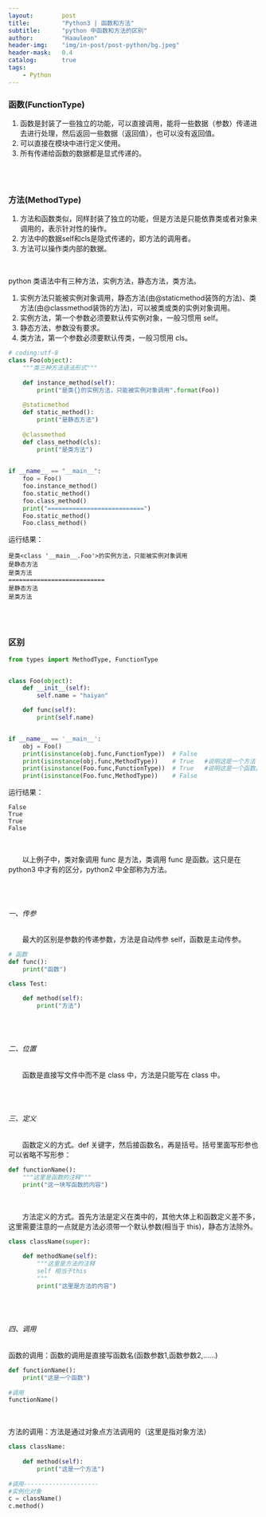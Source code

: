 ```yaml
---
layout:        post
title:         "Python3 | 函数和方法"
subtitle:      "python 中函数和方法的区别"
author:        "Haauleon"
header-img:    "img/in-post/post-python/bg.jpeg"
header-mask:   0.4
catalog:       true
tags:
    - Python
---
```



### 函数(FunctionType)
1. 函数是封装了一些独立的功能，可以直接调用，能将一些数据（参数）传递进去进行处理，然后返回一些数据（返回值），也可以没有返回值。      
2. 可以直接在模块中进行定义使用。        
3. 所有传递给函数的数据都是显式传递的。        

<br><br>


### 方法(MethodType)
1. 方法和函数类似，同样封装了独立的功能，但是方法是只能依靠类或者对象来调用的，表示针对性的操作。         
2. 方法中的数据self和cls是隐式传递的，即方法的调用者。            
3. 方法可以操作类内部的数据。     

<br>

python 类语法中有三种方法，实例方法，静态方法，类方法。             
1. 实例方法只能被实例对象调用，静态方法(由@staticmethod装饰的方法)、类方法(由@classmethod装饰的方法)，可以被类或类的实例对象调用。       
2. 实例方法，第一个参数必须要默认传实例对象，一般习惯用 self。        
3. 静态方法，参数没有要求。         
4. 类方法，第一个参数必须要默认传类，一般习惯用 cls。          

```python
# coding:utf-8
class Foo(object):
    """类三种方法语法形式"""
 
    def instance_method(self):
        print("是类{}的实例方法，只能被实例对象调用".format(Foo))
 
    @staticmethod
    def static_method():
        print("是静态方法")
 
    @classmethod
    def class_method(cls):
        print("是类方法")
 

if __name__ == "__main__":
    foo = Foo()
    foo.instance_method()
    foo.static_method()
    foo.class_method()
    print("===========================")
    Foo.static_method()
    Foo.class_method()
``` 

运行结果：          
```
是类<class '__main__.Foo'>的实例方法，只能被实例对象调用
是静态方法
是类方法
===========================
是静态方法
是类方法
```

<br><br>


### 区别
```python
from types import MethodType, FunctionType


class Foo(object):
    def __init__(self):
        self.name = "haiyan"

    def func(self):
        print(self.name)


if __name__ == '__main__':         
    obj = Foo()
    print(isinstance(obj.func,FunctionType))  # False
    print(isinstance(obj.func,MethodType))    # True   #说明这是一个方法
    print(isinstance(Foo.func,FunctionType))  # True   #说明这是一个函数。
    print(isinstance(Foo.func,MethodType))    # False
```

运行结果：       
```
False
True
True
False
```

<br>

&emsp;&emsp;以上例子中，类对象调用 func 是方法，类调用 func 是函数。这只是在 python3 中才有的区分，python2 中全部称为方法。            

<br><br>

###### 一、传参
&emsp;&emsp;最大的区别是参数的传递参数，方法是自动传参 self，函数是主动传参。         
```python
# 函数
def func():
    print("函数")

class Test:

    def method(self):
        print("方法")    
```

<br><br>

###### 二、位置
&emsp;&emsp;函数是直接写文件中而不是 class 中，方法是只能写在 class 中。         

<br><br>

###### 三、定义
&emsp;&emsp;函数定义的方式。def 关键字，然后接函数名，再是括号。括号里面写形参也可以省略不写形参：            
```python
def functionName():
    """这里是函数的注释"""
    print("这一块写函数的内容")
```

<br>

&emsp;&emsp;方法定义的方式。首先方法是定义在类中的，其他大体上和函数定义差不多，这里需要注意的一点就是方法必须带一个默认参数(相当于 this)，静态方法除外。                   
```python
class className(super):
    
    def methodName(self):
        """这里是方法的注释
        self 相当于this
        """
        print("这里是方法的内容")
```

<br><br>

###### 四、调用
函数的调用：函数的调用是直接写函数名(函数参数1,函数参数2,......)              
```python
def functionName():
    print("这是一个函数")
 
#调用
functionName()
```

<br>

方法的调用：方法是通过对象点方法调用的（这里是指对象方法）             
```python
class className:
    
    def method(self):
        print("这是一个方法")
 
#调用---------------------
#实例化对象
c = className()
c.method()
```